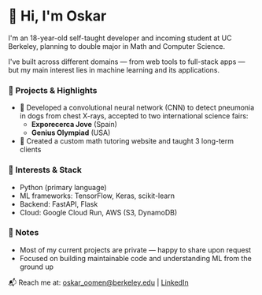 # 👋 Hi, I'm Oskar

I'm an 18-year-old self-taught developer and incoming student at UC Berkeley, planning to double major in Math and Computer Science.

I've built across different domains — from web tools to full-stack apps — but my main interest lies in machine learning and its applications.

### 🚀 Projects & Highlights

- 🧠 Developed a convolutional neural network (CNN) to detect pneumonia in dogs from chest X-rays, accepted to two international science fairs:
  - **Exporecerca Jove** (Spain)
  - **Genius Olympiad** (USA)
- 🧮 Created a custom math tutoring website and taught 3 long-term clients

### 🔬 Interests & Stack

- Python (primary language)
- ML frameworks: TensorFlow, Keras, scikit-learn
- Backend: FastAPI, Flask
- Cloud: Google Cloud Run, AWS (S3, DynamoDB)

### 📌 Notes

- Most of my current projects are private — happy to share upon request 
- Focused on building maintainable code and understanding ML from the ground up

📬 Reach me at: [oskar_oomen@berkeley.edu](mailto:oskar_oomen@berkeley.edu) | [LinkedIn](https://www.linkedin.com/in/oskaroomen/)
